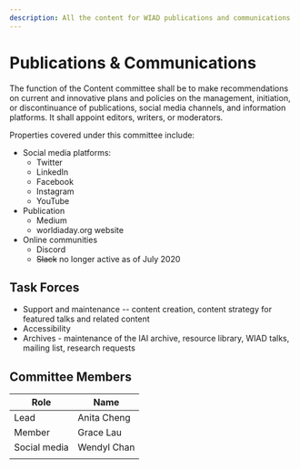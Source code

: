 ```yaml
---
description: All the content for WIAD publications and communications
---
```


# Publications & Communications

The function of the Content committee shall be to make recommendations on current and innovative plans and policies on the management, initiation, or discontinuance of publications, social media channels, and information platforms. It shall appoint editors, writers, or moderators.

Properties covered under this committee include:

* Social media platforms:
  * Twitter
  * LinkedIn
  * Facebook
  * Instagram
  * YouTube
* Publication
  * Medium
  * worldiaday.org website
* Online communities
  * Discord
  * ~~Slack~~ no longer active as of July 2020

## Task Forces

* Support and maintenance -- content creation, content strategy for featured talks and related content
* Accessibility
* Archives - maintenance of the IAI archive, resource library, WIAD talks, mailing list, research requests

## Committee Members

| Role         | Name        |
| ------------ | ----------- |
| Lead         | Anita Cheng |
| Member       | Grace Lau   |
| Social media | Wendyl Chan |
|              |             |
